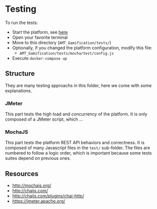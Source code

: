 # Testing 

To run the tests:
- Start the platform, see [here](https://github.com/moodah/AMT_Gamification#how-to) 
- Open your favorite terminal
- Move to this directory (`AMT_Gamification/tests/`)
- Optionally, if you changed the platform configuration, modify this file:
    - `AMT_Gamification/tests/mocha/test/config.js`
- Execute `docker-compose up`

## Structure

They are many testing approachs in this folder, here we come with some explanations.

### JMeter

This part tests the high load and concurrency of the platform. It is only composed of a JMeter script, which ...

### MochaJS

This part tests the platform REST API behaviors and correctness. It is composed of many Javascript files in the `test/` sub-folder. The files are numbered to follow a logic order, which is important because some tests suites depend on previous ones.

## Resources

- http://mochajs.org/
- http://chaijs.com/
- http://chaijs.com/plugins/chai-http/
- https://jmeter.apache.org/
